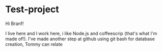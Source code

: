 # Test-project

Hi Branf!

I live here and I work here,  i like Node.js and coffeescrip (that's what I'm made of!).
I've made another step at github using git bash for database creation, Tommy can relate
